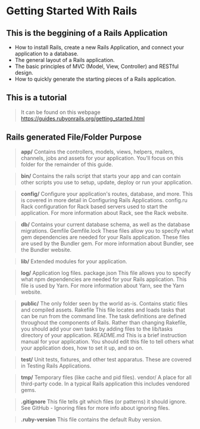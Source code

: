# Getting Started With Rails

## This is the beggining of a Rails Application

* How to install Rails, create a new Rails Application, and connect your application to a database.
* The general layout of a Rails application.
* The basic principles of MVC (Model, View, Controller) and RESTful design.
* How to quickly generate the starting pieces of a Rails application.

## This is a tutorial
> It can be found on this webpage
> https://guides.rubyonrails.org/getting_started.html

## Rails generated File/Folder	Purpose
>**app/**	Contains the controllers, models, views, helpers, mailers, channels, jobs and assets for your application. You'll focus on this folder for the remainder of this guide.

>**bin/**	Contains the rails script that starts your app and can contain other scripts you use to setup, update, deploy or run your application.

>**config/**	Configure your application's routes, database, and more. This is covered in more detail in Configuring Rails Applications.
config.ru	Rack configuration for Rack based servers used to start the application. For more information about Rack, see the Rack website.

>**db/**	Contains your current database schema, as well as the database migrations.
Gemfile
Gemfile.lock	These files allow you to specify what gem dependencies are needed for your Rails application. These files are used by the Bundler gem. For more information about Bundler, see the Bundler website.

>**lib/**	Extended modules for your application.

>**log/**	Application log files.
package.json	This file allows you to specify what npm dependencies are needed for your Rails application. This file is used by Yarn. For more information about Yarn, see the Yarn website.

>**public/**	The only folder seen by the world as-is. Contains static files and compiled assets.
Rakefile	This file locates and loads tasks that can be run from the command line. The task definitions are defined throughout the components of Rails. Rather than changing Rakefile, you should add your own tasks by adding files to the lib/tasks directory of your application.
README.md	This is a brief instruction manual for your application. You should edit this file to tell others what your application does, how to set it up, and so on.

>**test/**	Unit tests, fixtures, and other test apparatus. These are covered in Testing Rails Applications.

>**tmp/**	Temporary files (like cache and pid files).
vendor/	A place for all third-party code. In a typical Rails application this includes vendored gems.

>**.gitignore**	This file tells git which files (or patterns) it should ignore. See GitHub - Ignoring files for more info about ignoring files.

>**.ruby-version**	This file contains the default Ruby version.